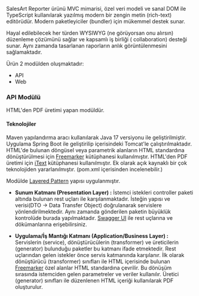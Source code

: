 SalesArt Reporter ürünü MVC mimarisi, özel veri modeli ve sanal DOM ile TypeScript kullanılarak yazılmış modern bir
zengin metin (rich-text) editörüdür.
Modern paketleyiciler (bundler) için mükemmel destek sunar.

Hayal edilebilecek her türden WYSIWYG (ne görüyorsan onu alırsın) düzenleme çözümünü sağlar ve kapsamlı iş birliği (
collaboration) desteği sunar.
Aynı zamanda tasarlanan raporların anlık görüntülenmesini sağlamaktadır.

Ürün 2 modülden oluşmaktadır:

* API
* Web

### API Modülü

HTML'den PDF üretimi yapan modüldür.

#### Teknolojiler

Maven yapılandırma aracı kullanılarak Java 17 versiyonu ile geliştirilmiştir.
Uygulama Spring Boot ile geliştirilip içerisindeki Tomcat'le çalıştırılmaktadır.
HTML'de bulunan döngüsel veya parametrik alanların HTML standardına dönüştürülmesi
için [Freemarker](https://github.com/apache/freemarker) kütüphanesi kullanılmıştır.
HTML'den PDF üretimi için [iText](https://github.com/itext) kütüphanesi kullanılmıştır.
Ek olarak açık kaynaklı bir çok teknolojiden yararlanılmıştır. (pom.xml içerisinden incelenebilir.)

Modülde [Layered Pattern](https://www.baeldung.com/cs/layered-architecture) yapısı uygulanmıştır.

* **Sunum Katmanı (Presentation Layer) :**
  İstemci istekleri controller paketi altında bulunan rest uçları ile karşılanmaktadır.
  İsteğin yapısı ve verisi(DTO -> Data Transfer Object) doğrulanarak servislere yönlendirilmektedir.
  Aynı zamanda gönderilen paketin büyüklük kontrolüde burada yapılmaktadır.
  [Swagger UI](http://localhost:8080/swagger-ui/index.html) ile rest uçlarına ve dökümanlarına erişebilirsiniz.

* **Uygulama/İş Mantığı Katmanı (Application/Business Layer) :**
  Servislerin (service), dönüştürücülerin (transformer) ve üreticilerin (generator) bulunduğu paketler bu katmanı ifade
  etmektedir.
  Rest uçlarından gelen istekler önce servis katmanında karşılanır.
  İlk olarak dönüştürücü (transformer) sınıfları ile HTML içerisinde
  bulunan [Freemarker](https://freemarker.apache.org/index.html) özel alanlar HTML standardına çevrilir.
  Bu dönüşüm sırasında istemciden gelen parametreler ve veriler kullanılır.
  Üretici (generator) sınıfları ile düzenlenen HTML içeriği kullanılarak PDF oluşturulur.